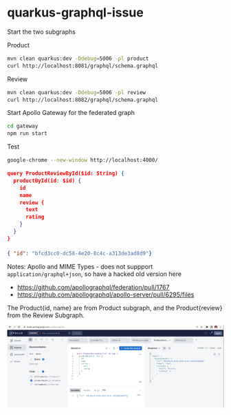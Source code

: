 # quarkus-graphql-issue

Start the two subgraphs

Product

```bash
mvn clean quarkus:dev -Ddebug=5006 -pl product
curl http://localhost:8081/graphql/schema.graphql
```

Review

```bash
mvn clean quarkus:dev -Ddebug=5006 -pl review
curl http://localhost:8082/graphql/schema.graphql
```

Start Apollo Gateway for the federated graph

```bash
cd gateway
npm run start
```

Test

```bash
google-chrome --new-window http://localhost:4000/
```

```json
query ProductReviewById($id: String) {
  productById(id: $id) {
    id
    name
    review {
      text
      rating
    }
  }
}

{ "id": "bfcd3cc0-dc58-4e20-8c4c-a313de3ad8d9"}
```

Notes: Apollo and MIME Types - does not suppport `application/graphql+json`, so have a hacked old version here

- https://github.com/apollographql/federation/pull/1767
- https://github.com/apollographql/apollo-server/pull/6295/files

The Product{id, name} are from Product subgraph, and the Product{review} from the Review Subgraph. 

![images/federated-subgraph.png](images/federated-subgraph.png)
